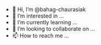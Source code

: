 - 👋 Hi, I’m @bahag-chaurasiak
- 👀 I’m interested in ...
- 🌱 I’m currently learning ...
- 💞️ I’m looking to collaborate on ...
- 📫 How to reach me ...

<!---
bahag-chaurasiak/bahag-chaurasiak is a ✨ special ✨ repository because its `README.md` (this file) appears on your GitHub profile.
You can click the Preview link to take a look at your changes.
--->
